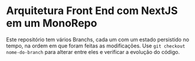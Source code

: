 # Arquitetura Front End com NextJS em um MonoRepo

Este repositório tem vários Branchs, cada um com um estado persistido no tempo, na ordem em que foram feitas as modificações. Use `git checkout nome-do-branch` para alterar entre eles e verificar a evolução do código.
